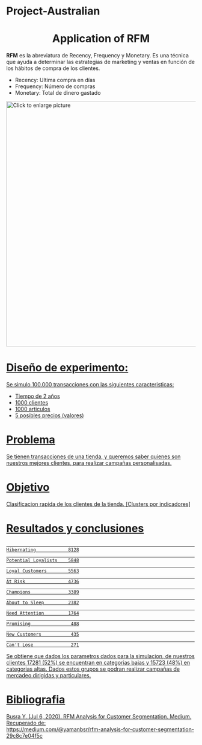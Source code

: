 # Project-Australian

# <center> Application of RFM

**RFM** es la abreviatura de Recency, Frequency y Monetary. 
Es una técnica que ayuda a determinar las estrategias de marketing y ventas en función de los hábitos de compra de los clientes.
  
  * Recency: Ultima compra en días
  * Frequency: Número de compras
  * Monetary: Total de dinero gastado
  
<a href="https://drive.google.com/uc?export=view&id=1reVlQHim8OTvoKDjDj68ktt3b-Rg_Upl"><img src="https://drive.google.com/uc?export=view&id=1reVlQHim8OTvoKDjDj68ktt3b-Rg_Upl" style="width: 650px; max-width: 100%; height: auto" title="Click to enlarge picture"/>
  
# Diseño de experimento:

Se simulo 100.000 transacciones con las siguientes caracteristicas:
  
   * Tiempo de 2 años
   * 1000 clientes
   * 1000 articulos
   * 5 posibles precios (valores)
  
# Problema

Se tienen transacciones de una tienda, y queremos saber quienes son nuestros mejores clientes, para realizar campañas personalisadas.
  
# Objetivo
 
Clasificacion rapida de los clientes de la tienda. [Clusters por indicadores]
  
# Resultados y conclusiones

                                                                          Hibernating            8128
                                                                          Potential Loyalists    5848
                                                                          Loyal Customers        5563
                                                                          At Risk                4736
                                                                          Champions              3389
                                                                          About to Sleep         2382
                                                                          Need Attention         1764
                                                                          Promising               488
                                                                          New Customers           435
                                                                          Can't Lose              271
  
Se obtiene que dados los parametros dados para la simulacion, de nuestros clientes 17281 (52%) se encuentran en categorias bajas y 15723 (48%) en categorias altas. Dados estos grupos se podran realizar campañas de mercadeo dirigidas y particulares.
  
# Bibliografia
 
Busra Y. (Jul 6, 2020). RFM Analysis for Customer Segmentation. Medium. Recuperado de:  
https://medium.com/@yamanbsr/rfm-analysis-for-customer-segmentation-29c8c7e04f5c

